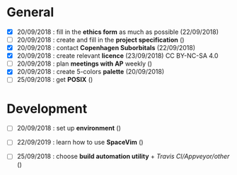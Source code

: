 # General
- [x] 20/09/2018 : fill in the **ethics form** as much as possible (22/09/2018)
- [ ] 20/09/2018 : create and fill in the **project specification** ()
- [x] 20/09/2018 : contact **Copenhagen Suborbitals** (22/09/2018)
- [x] 20/09/2018 : create relevant **licence** (23/09/2018) CC BY-NC-SA 4.0
- [ ] 20/09/2018 : plan **meetings with AP** weekly ()
- [x] 20/09/2018 : create 5-colors **palette** (20/09/2018)
- [ ] 25/09/2018 : get **POSIX** ()

# Development
- [ ] 20/09/2018 : set up **environment** ()
- [ ] 22/09/2019 : learn how to use **SpaceVim** ()
- [ ] 25/09/2018 : choose **build automation utility** + *Travis Cl/Appveyor/other* ()

